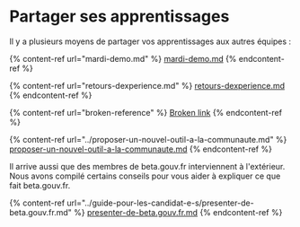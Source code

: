 # Partager ses apprentissages

Il y a plusieurs moyens de partager vos apprentissages aux autres équipes :

{% content-ref url="mardi-demo.md" %}
[mardi-demo.md](mardi-demo.md)
{% endcontent-ref %}

{% content-ref url="retours-dexperience.md" %}
[retours-dexperience.md](retours-dexperience.md)
{% endcontent-ref %}

{% content-ref url="broken-reference" %}
[Broken link](broken-reference)
{% endcontent-ref %}

{% content-ref url="../proposer-un-nouvel-outil-a-la-communaute.md" %}
[proposer-un-nouvel-outil-a-la-communaute.md](../proposer-un-nouvel-outil-a-la-communaute.md)
{% endcontent-ref %}

Il arrive aussi que des membres de beta.gouv.fr interviennent à l'extérieur. Nous avons compilé certains conseils pour vous aider à expliquer ce que fait beta.gouv.fr.

{% content-ref url="../guide-pour-les-candidat-e-s/presenter-de-beta.gouv.fr.md" %}
[presenter-de-beta.gouv.fr.md](../guide-pour-les-candidat-e-s/presenter-de-beta.gouv.fr.md)
{% endcontent-ref %}
